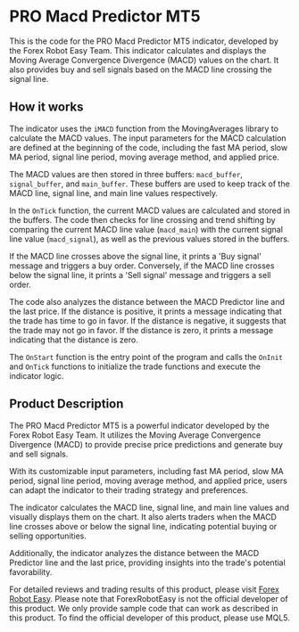# PRO Macd Predictor MT5

This is the code for the PRO Macd Predictor MT5 indicator, developed by the Forex Robot Easy Team. This indicator calculates and displays the Moving Average Convergence Divergence (MACD) values on the chart. It also provides buy and sell signals based on the MACD line crossing the signal line.

## How it works

The indicator uses the `iMACD` function from the MovingAverages library to calculate the MACD values. The input parameters for the MACD calculation are defined at the beginning of the code, including the fast MA period, slow MA period, signal line period, moving average method, and applied price.

The MACD values are then stored in three buffers: `macd_buffer`, `signal_buffer`, and `main_buffer`. These buffers are used to keep track of the MACD line, signal line, and main line values respectively.

In the `OnTick` function, the current MACD values are calculated and stored in the buffers. The code then checks for line crossing and trend shifting by comparing the current MACD line value (`macd_main`) with the current signal line value (`macd_signal`), as well as the previous values stored in the buffers.

If the MACD line crosses above the signal line, it prints a 'Buy signal' message and triggers a buy order. Conversely, if the MACD line crosses below the signal line, it prints a 'Sell signal' message and triggers a sell order.

The code also analyzes the distance between the MACD Predictor line and the last price. If the distance is positive, it prints a message indicating that the trade has time to go in favor. If the distance is negative, it suggests that the trade may not go in favor. If the distance is zero, it prints a message indicating that the distance is zero.

The `OnStart` function is the entry point of the program and calls the `OnInit` and `OnTick` functions to initialize the trade functions and execute the indicator logic.

## Product Description

The PRO Macd Predictor MT5 is a powerful indicator developed by the Forex Robot Easy Team. It utilizes the Moving Average Convergence Divergence (MACD) to provide precise price predictions and generate buy and sell signals.

With its customizable input parameters, including fast MA period, slow MA period, signal line period, moving average method, and applied price, users can adapt the indicator to their trading strategy and preferences.

The indicator calculates the MACD line, signal line, and main line values and visually displays them on the chart. It also alerts traders when the MACD line crosses above or below the signal line, indicating potential buying or selling opportunities.

Additionally, the indicator analyzes the distance between the MACD Predictor line and the last price, providing insights into the trade's potential favorability.

For detailed reviews and trading results of this product, please visit [Forex Robot Easy](https://forexroboteasy.com/forex-robot-review/pro-macd-predictor-mt5-review-a-powerful-indicator-for-precise-price-predictions/). Please note that ForexRobotEasy is not the official developer of this product. We only provide sample code that can work as described in this product. To find the official developer of this product, please use MQL5.
